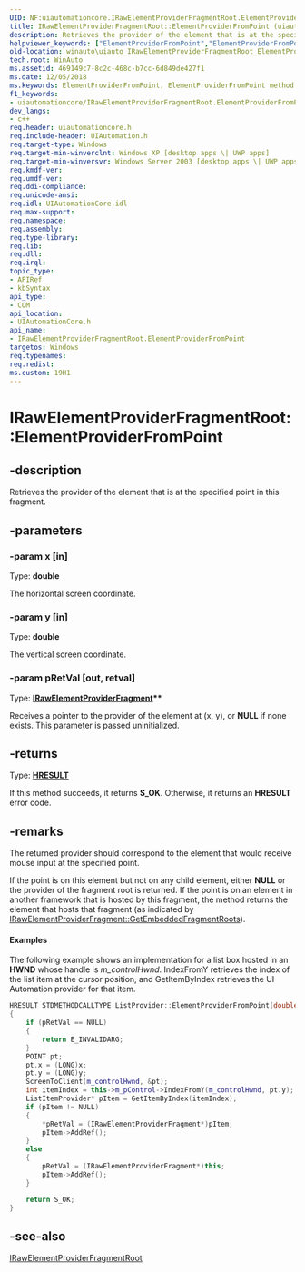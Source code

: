 ```yaml
---
UID: NF:uiautomationcore.IRawElementProviderFragmentRoot.ElementProviderFromPoint
title: IRawElementProviderFragmentRoot::ElementProviderFromPoint (uiautomationcore.h)
description: Retrieves the provider of the element that is at the specified point in this fragment.
helpviewer_keywords: ["ElementProviderFromPoint","ElementProviderFromPoint method [Windows Accessibility]","ElementProviderFromPoint method [Windows Accessibility]","IRawElementProviderFragmentRoot interface","IRawElementProviderFragmentRoot interface [Windows Accessibility]","ElementProviderFromPoint method","IRawElementProviderFragmentRoot.ElementProviderFromPoint","IRawElementProviderFragmentRoot::ElementProviderFromPoint","uiauto.uiauto_IRawElementProviderFragmentRoot_ElementProviderFromPoint","uiauto_IRawElementProviderFragmentRoot_ElementProviderFromPoint","uiautomationcore/IRawElementProviderFragmentRoot::ElementProviderFromPoint","winauto.uiauto_IRawElementProviderFragmentRoot_ElementProviderFromPoint"]
old-location: winauto\uiauto_IRawElementProviderFragmentRoot_ElementProviderFromPoint.htm
tech.root: WinAuto
ms.assetid: 469149c7-8c2c-468c-b7cc-6d849de427f1
ms.date: 12/05/2018
ms.keywords: ElementProviderFromPoint, ElementProviderFromPoint method [Windows Accessibility], ElementProviderFromPoint method [Windows Accessibility],IRawElementProviderFragmentRoot interface, IRawElementProviderFragmentRoot interface [Windows Accessibility],ElementProviderFromPoint method, IRawElementProviderFragmentRoot.ElementProviderFromPoint, IRawElementProviderFragmentRoot::ElementProviderFromPoint, uiauto.uiauto_IRawElementProviderFragmentRoot_ElementProviderFromPoint, uiauto_IRawElementProviderFragmentRoot_ElementProviderFromPoint, uiautomationcore/IRawElementProviderFragmentRoot::ElementProviderFromPoint, winauto.uiauto_IRawElementProviderFragmentRoot_ElementProviderFromPoint
f1_keywords:
- uiautomationcore/IRawElementProviderFragmentRoot.ElementProviderFromPoint
dev_langs:
- c++
req.header: uiautomationcore.h
req.include-header: UIAutomation.h
req.target-type: Windows
req.target-min-winverclnt: Windows XP [desktop apps \| UWP apps]
req.target-min-winversvr: Windows Server 2003 [desktop apps \| UWP apps]
req.kmdf-ver: 
req.umdf-ver: 
req.ddi-compliance: 
req.unicode-ansi: 
req.idl: UIAutomationCore.idl
req.max-support: 
req.namespace: 
req.assembly: 
req.type-library: 
req.lib: 
req.dll: 
req.irql: 
topic_type:
- APIRef
- kbSyntax
api_type:
- COM
api_location:
- UIAutomationCore.h
api_name:
- IRawElementProviderFragmentRoot.ElementProviderFromPoint
targetos: Windows
req.typenames: 
req.redist: 
ms.custom: 19H1
---
```


# IRawElementProviderFragmentRoot::ElementProviderFromPoint


## -description


Retrieves the provider of the element that is at the specified point in this fragment.


## -parameters




### -param x [in]

Type: <b>double</b>

The horizontal screen coordinate.


### -param y [in]

Type: <b>double</b>

The vertical screen coordinate.


### -param pRetVal [out, retval]

Type: <b><a href="https://docs.microsoft.com/windows/desktop/api/uiautomationcore/nn-uiautomationcore-irawelementproviderfragment">IRawElementProviderFragment</a>**</b>

Receives a pointer to the provider of the element at (x, y),	or <b>NULL</b> if none exists. This parameter is passed uninitialized.


## -returns



Type: <b><a href="https://docs.microsoft.com/windows/desktop/WinProg/windows-data-types">HRESULT</a></b>

If this method succeeds, it returns <b xmlns:loc="http://microsoft.com/wdcml/l10n">S_OK</b>. Otherwise, it returns an <b xmlns:loc="http://microsoft.com/wdcml/l10n">HRESULT</b> error code.




## -remarks



The returned provider should correspond to the element that would receive mouse input at the specified point.

If the point is on this element but not on any child element, either <b>NULL</b> or the provider of the fragment root is returned. If the point is on an element in another framework that is hosted by this fragment, the method returns the element that hosts that fragment (as indicated by <a href="https://docs.microsoft.com/windows/desktop/api/uiautomationcore/nf-uiautomationcore-irawelementproviderfragment-getembeddedfragmentroots">IRawElementProviderFragment::GetEmbeddedFragmentRoots</a>).


#### Examples

The following example shows an implementation for a list box hosted in an <b>HWND</b> 
            whose handle is <i>m_controlHwnd</i>. 
            IndexFromY retrieves the index of the list item at the cursor position, 
            and GetItemByIndex retrieves
            the UI Automation provider for that item. 
			


```cpp
HRESULT STDMETHODCALLTYPE ListProvider::ElementProviderFromPoint(double x, double y, IRawElementProviderFragment** pRetVal)
{
    if (pRetVal == NULL) 
    {
        return E_INVALIDARG;
    }
    POINT pt;
    pt.x = (LONG)x;
    pt.y = (LONG)y;
    ScreenToClient(m_controlHwnd, &pt);
    int itemIndex = this->m_pControl->IndexFromY(m_controlHwnd, pt.y);
    ListItemProvider* pItem = GetItemByIndex(itemIndex);  
    if (pItem != NULL)
    {
        *pRetVal = (IRawElementProviderFragment*)pItem;
        pItem->AddRef();
    }
    else 
    {
        pRetVal = (IRawElementProviderFragment*)this;
        pItem->AddRef();
    }

    return S_OK;
}            
```





## -see-also




<a href="https://docs.microsoft.com/windows/desktop/api/uiautomationcore/nn-uiautomationcore-irawelementproviderfragmentroot">IRawElementProviderFragmentRoot</a>
 

 

